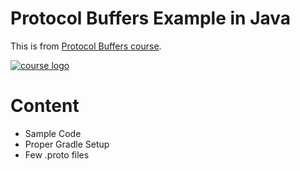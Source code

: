 # Protocol Buffers Example in Java

This is from [Protocol Buffers course](http://bit.ly/protocol-buffers-github).

[![course logo](https://i.imgur.com/8fFmWAV.png)](http://bit.ly/protocol-buffers-github)

# Content

- Sample Code
- Proper Gradle Setup
- Few .proto files